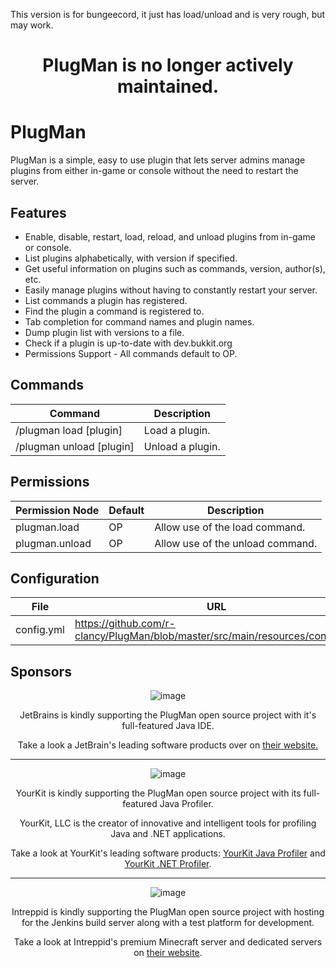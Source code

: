 This version is for bungeecord, it just has load/unload and is very rough, but may work.



<h1 align="center">PlugMan is no longer actively maintained.</h1>

# PlugMan

PlugMan is a simple, easy to use plugin that lets server admins manage plugins from either in-game or console without the need to restart the server.

## Features
* Enable, disable, restart, load, reload, and unload plugins from in-game or console.
* List plugins alphabetically, with version if specified.
* Get useful information on plugins such as commands, version, author(s), etc.
* Easily manage plugins without having to constantly restart your server.
* List commands a plugin has registered.
* Find the plugin a command is registered to.
* Tab completion for command names and plugin names.
* Dump plugin list with versions to a file.
* Check if a plugin is up-to-date with dev.bukkit.org
* Permissions Support - All commands default to OP.

## Commands
| Command | Description |
| --------------- | ---------------- |
| /plugman load [plugin] | Load a plugin. |
| /plugman unload [plugin] | Unload a plugin. |

## Permissions
| Permission Node | Default | Description |
| ------------------------- | ---------- | ---------------- |
| plugman.load | OP | Allow use of the load command. |
| plugman.unload | OP | Allow use of the unload command. |

## Configuration
| File | URL |
| ----- | ------- |
| config.yml | https://github.com/r-clancy/PlugMan/blob/master/src/main/resources/config.yml |

## Sponsors

<div style="text-align:center" markdown="1">

![image](https://raw.githubusercontent.com/r-clancy/PlugMan/master/images/jetbrains_logo.png "JetBrains")

JetBrains is kindly supporting the PlugMan open source project with it's full-featured Java IDE.

Take a look a JetBrain's leading software products over on <a href="http://www.jetbrains.com/">their website.</a>

---

![image](https://raw.githubusercontent.com/r-clancy/PlugMan/master/images/yourkit_logo.png "YourKit")

YourKit is kindly supporting the PlugMan open source project with its full-featured Java Profiler.

YourKit, LLC is the creator of innovative and intelligent tools for profiling Java and .NET applications.

Take a look at YourKit's leading software products: <a href="http://www.yourkit.com/java/profiler/index.jsp">YourKit Java Profiler</a> and <a href="http://www.yourkit.com/.net/profiler/index.jsp">YourKit .NET Profiler</a>.

---

![image](https://raw.githubusercontent.com/r-clancy/PlugMan/master/images/intreppid_logo.png "Intreppid Logo")

Intreppid is kindly supporting the PlugMan open source project with hosting for the Jenkins build server along with a test platform for development.

Take a look at Intreppid's premium Minecraft server and dedicated servers on <a href="https://www.intreppid.com/">their website</a>.

